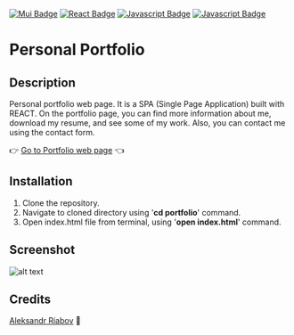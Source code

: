 
[![Mui Badge](https://img.shields.io/badge/Material%20UI-007FFF?style=for-the-badge&logo=mui&logoColor=white)](#)
[![React Badge](https://img.shields.io/badge/-React-61DBFB?style=for-the-badge&labelColor=black&logo=react&logoColor=61DBFB)](#)
[![Javascript Badge](https://img.shields.io/badge/-Javascript-F0DB4F?style=for-the-badge&labelColor=black&logo=javascript&logoColor=F0DB4F)](#)
[![Javascript Badge](https://img.shields.io/badge/-EMAIL.JS-green?style=for-the-badge)](#)


# Personal Portfolio

## Description 
Personal portfolio web page. It is a SPA (Single Page Application) built with REACT. On the portfolio page, you can find more information about me, download my resume, and see some of my work. Also, you can contact me using the contact form.

:point_right: [Go to Portfolio web page](https://aleksandrriabov.github.io/portfolio/#/portfolio/) :point_left:

## Installation
  1. Clone the repository.
  2. Navigate to cloned directory using '__cd portfolio__' command.
  3. Open index.html file from terminal, using '__open index.html__' command.

## Screenshot
![alt text](https://user-images.githubusercontent.com/61385379/213051961-db19b4ac-dfde-4ffd-855c-6dd5453becf5.png)


## Credits
[Aleksandr Riabov](https://github.com/AleksandrRiabov) :clap:
